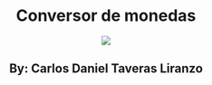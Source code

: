 <h1 align="center"> Conversor de monedas</h1>
<p align="center">
   <img src="https://m.media-amazon.com/images/I/61TuGfMmNOL.png">
</p>

<h2 align="center"> By: Carlos Daniel Taveras Liranzo </h2>
